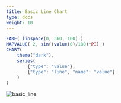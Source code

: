 ```yaml
---
title: Basic Line Chart
type: docs
weight: 10
---
```


```js
FAKE( linspace(0, 360, 100) )
MAPVALUE( 2, sin((value(0)/180)*PI) )
CHART(
    theme("dark"),
    series(
        {"type": "value"},
        {"type": "line", "name": "value"}
    )
)
```

![basic_line](../../img/basic_line.jpg)